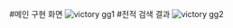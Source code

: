 #메인 구현 화면
![victory gg1](https://github.com/qwer0114/Victory.gg/assets/112809788/fa0d26a2-f13b-47d2-8197-c2b650785d89)
#전적 검색 결과
![victory gg2](https://github.com/qwer0114/Victory.gg/assets/112809788/01afba69-3d78-4f42-9bdf-1d63aaf6e83b)
